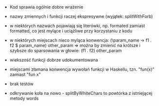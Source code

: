 - Kod sprawia ogólnie dobre wrażenie
- nazwy zmiennych i funkcji raczej ekspresywne (wyjątek: splitWithForb)
- w niektórych nazwach pojawiają się literówki, np. formated zamiast formatted, co jest mylące i uciążliwe przy korzystaniu z kodu
- w niektórych miejscach nieco myląca konwencja: (\param_name -> f1 . f2 $ param_name) other_param	=> można by zmienić na krótsze i szybsze do sparsowania w głowie: (f1 . f2) other_param
- wiekszość funkcji dobrze udokumentowana
- miejscami złamana konwencja wywołań funkcji w Haskellu, tzn. "fun(x)" zamiast "fun x"

- brak testów
- odkrywanie koła na nowo - splitByWhiteChars to powtórka z istniejącej metody words
